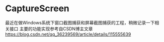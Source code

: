 # CaptureScreen
最近在做Windows系统下窗口截图捕获和屏幕截图捕获的工程，稍微记录一下相关接口
主要的功能实现参考自CSDN博主文章 https://blog.csdn.net/qq_36239569/article/details/115555639
